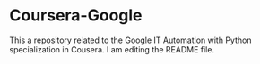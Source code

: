 # Coursera-Google

This a repository related to the Google IT Automation with Python specialization in Cousera.
I am editing the README file.
